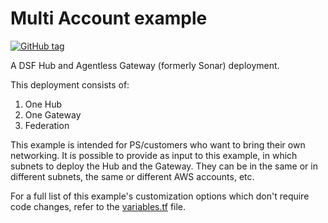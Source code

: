 # Multi Account example
[![GitHub tag](https://img.shields.io/github/v/tag/imperva/dsfkit.svg)](https://github.com/imperva/dsfkit/tags)

A DSF Hub and Agentless Gateway (formerly Sonar) deployment.

This deployment consists of:

1. One Hub
2. One Gateway
3. Federation

This example is intended for PS/customers who want to bring their own networking.
It is possible to provide as input to this example, in which subnets to deploy the Hub and the Gateway.
They can be in the same or in different subnets, the same or different AWS accounts, etc.

For a full list of this example's customization options which don't require code changes, refer to the [variables.tf](https://github.com/imperva/dsfkit/tree/1.3.6/examples/installation/multi_account_deployment/variables.tf) file.